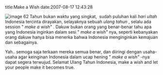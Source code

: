 title:Make a Wish
date:2007-08-17 12:43:28

![image](http://tn3-2.deviantart.com/300W/images2.deviantart.com/i/2004/02/3/3/Candle___Light.jpg)
62 Tahun bukan waktu yang singkat,&#160; sudah puluhan kali
<em>
 hari ultah
</em>
Indonesia tercinta dirayakan, selayaknya sebuah
<em>
 ulang tahun
</em>
, selalu ada session "
<em>
 make a wish"
</em>
. Dakuw bukan orang yang benar-benar tahu apa yang Indonesia inginkan dalam sesi "
<em>
 make a wish"
</em>
nya, seperti kebanyakan orang dakuw hanya bisa menerka bahwa Indonesia menginginkan kemajuan dan sebagainya.

Yah.. semoga saja terkaan mereka semua benar, dan diiringi dengan usaha-usaha agar keinginan Indonesia dalam ucap hening "
<em>
 make a wish"
</em>
-nya dapat segera terwujud. Selamat Ulang Tahun Indonesia, make a wish and let your people make it becomes true.
